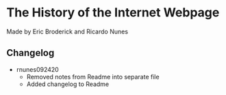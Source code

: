 # The History of the Internet Webpage
Made by Eric Broderick and Ricardo Nunes

## Changelog
  * rnunes092420
    * Removed notes from Readme into separate file
    * Added changelog to Readme